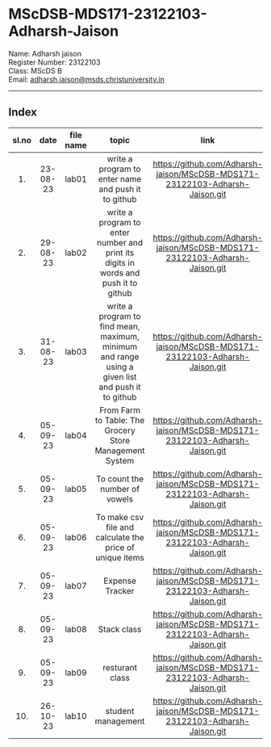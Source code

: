 # MScDSB-MDS171-23122103-Adharsh-Jaison
 
Name:   Adharsh jaison   
Register Number:   23122103   
Class:   MScDS B   
Email:   adharsh.jaison@msds.christuniversity.in

***
## Index
|sl.no|date|file name|topic|link|
|:----:|:----:|:----:|:----:|:----:|
|1.|23-08-23|lab01|write a program to enter name and push it to github|https://github.com/Adharsh-jaison/MScDSB-MDS171-23122103-Adharsh-Jaison.git|
|2.|29-08-23|lab02|write a program to enter  number and print its digits in words and push it to github|https://github.com/Adharsh-jaison/MScDSB-MDS171-23122103-Adharsh-Jaison.git|
|3.|31-08-23|lab03|write a program to find mean, maximum, minimum and range using a given list and push it to github|https://github.com/Adharsh-jaison/MScDSB-MDS171-23122103-Adharsh-Jaison.git|
|4.|05-09-23|lab04|From Farm to Table: The Grocery Store Management System|https://github.com/Adharsh-jaison/MScDSB-MDS171-23122103-Adharsh-Jaison.git|
|5.|05-09-23|lab05|To count the number of vowels|https://github.com/Adharsh-jaison/MScDSB-MDS171-23122103-Adharsh-Jaison.git|
|6.|05-09-23|lab06|To make csv file and calculate the price of unique items|https://github.com/Adharsh-jaison/MScDSB-MDS171-23122103-Adharsh-Jaison.git|
|7.|05-09-23|lab07|Expense Tracker|https://github.com/Adharsh-jaison/MScDSB-MDS171-23122103-Adharsh-Jaison.git|
|8.|05-09-23|lab08|Stack class|https://github.com/Adharsh-jaison/MScDSB-MDS171-23122103-Adharsh-Jaison.git|
|9.|05-09-23|lab09|resturant class|https://github.com/Adharsh-jaison/MScDSB-MDS171-23122103-Adharsh-Jaison.git|
|10.|26-10-23|lab10|student management|https://github.com/Adharsh-jaison/MScDSB-MDS171-23122103-Adharsh-Jaison.git|

